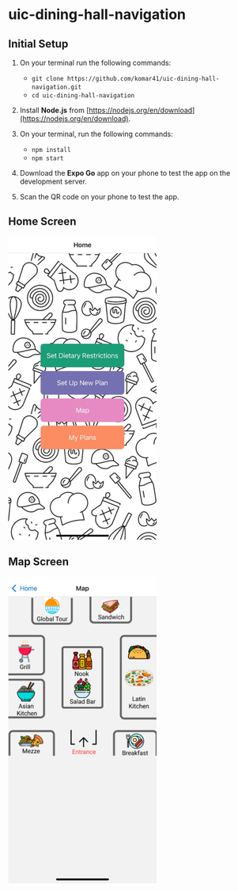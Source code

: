 # uic-dining-hall-navigation

## Initial Setup
1. On your terminal run the following commands:
   - `git clone https://github.com/komar41/uic-dining-hall-navigation.git`
   - `cd uic-dining-hall-navigation`
     
2. Install **Node.js** from [https://nodejs.org/en/download](https://nodejs.org/en/download).
<!-- - npm install -g expo-cli -->
<!-- - npm install @react-navigation/native
- npx expo install react-native-screens react-native-safe-area-context
- npm install @react-navigation/native-stack -->

3. On your terminal, run the following commands:
   - `npm install`
   - `npm start`

4. Download the **Expo Go** app on your phone to test the app on the development server.

5. Scan the QR code on your phone to test the app.

## Home Screen
<img src="assets/home.jpg" alt="home screen" style="width:300px;"/>

## Map Screen
<img src="assets/map.jpg" alt="map screen" style="width:300px;"/>
